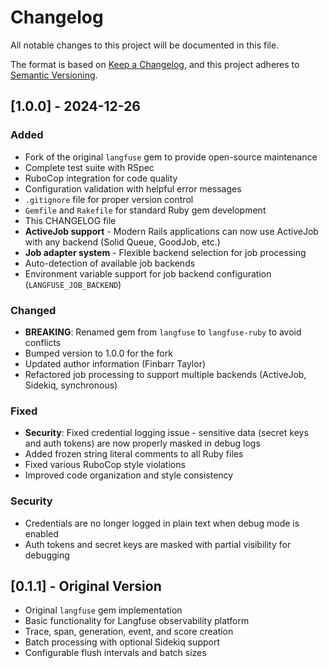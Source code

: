 # Changelog

All notable changes to this project will be documented in this file.

The format is based on [Keep a Changelog](https://keepachangelog.com/en/1.0.0/),
and this project adheres to [Semantic Versioning](https://semver.org/spec/v2.0.0.html).

## [1.0.0] - 2024-12-26

### Added
- Fork of the original `langfuse` gem to provide open-source maintenance
- Complete test suite with RSpec
- RuboCop integration for code quality
- Configuration validation with helpful error messages
- `.gitignore` file for proper version control
- `Gemfile` and `Rakefile` for standard Ruby gem development
- This CHANGELOG file
- **ActiveJob support** - Modern Rails applications can now use ActiveJob with any backend (Solid Queue, GoodJob, etc.)
- **Job adapter system** - Flexible backend selection for job processing
- Auto-detection of available job backends
- Environment variable support for job backend configuration (`LANGFUSE_JOB_BACKEND`)

### Changed
- **BREAKING**: Renamed gem from `langfuse` to `langfuse-ruby` to avoid conflicts
- Bumped version to 1.0.0 for the fork
- Updated author information (Finbarr Taylor)
- Refactored job processing to support multiple backends (ActiveJob, Sidekiq, synchronous)

### Fixed
- **Security**: Fixed credential logging issue - sensitive data (secret keys and auth tokens) are now properly masked in debug logs
- Added frozen string literal comments to all Ruby files
- Fixed various RuboCop style violations
- Improved code organization and style consistency

### Security
- Credentials are no longer logged in plain text when debug mode is enabled
- Auth tokens and secret keys are masked with partial visibility for debugging

## [0.1.1] - Original Version

- Original `langfuse` gem implementation
- Basic functionality for Langfuse observability platform
- Trace, span, generation, event, and score creation
- Batch processing with optional Sidekiq support
- Configurable flush intervals and batch sizes
